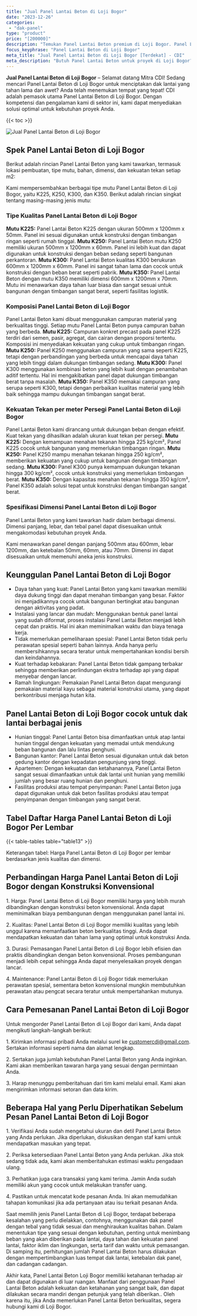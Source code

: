 ```yaml
---
title: "Jual Panel Lantai Beton di Loji Bogor"
date: "2023-12-26"
categories:
 - "dak-panel"
type: "product"
price: "[200000]"
description: "Temukan Panel Lantai Beton premium di Loji Bogor. Panel Lantai Beton dirancang untuk kebutuhan konstruksi modern dengan performa prima. Dapatkan info lengkap."
focus_keyphrase: "Panel Lantai Beton di Loji Bogor"
meta_title: "Jual Panel Lantai Beton di Loji Bogor [Terdekat] - CDI"
meta_description: "Butuh Panel Lantai Beton untuk proyek di Loji Bogor?. Tersedia Panel Lantai Beton premium untuk pembangunan. Penawaran spesial hanya di sini."
---
```


**Jual Panel Lantai Beton di Loji Bogor** – Selamat datang Mitra CDI! Sedang mencari Panel Lantai Beton di Loji Bogor untuk menciptakan dak lantai yang tahan lama dan awet? Anda telah menemukan tempat yang tepat! CDI adalah pemasok utama Panel Lantai Beton di Loji Bogor. Dengan kompetensi dan pengalaman kami di sektor ini, kami dapat menyediakan solusi optimal untuk kebutuhan proyek Anda.

{{< toc >}}

![Jual Panel Lantai Beton di Loji Bogor](/images/dak-panel/dak-panel-03.jpg)

## Spek Panel Lantai Beton di Loji Bogor

Berikut adalah rincian Panel Lantai Beton yang kami tawarkan, termasuk lokasi pembuatan, tipe mutu, bahan, dimensi, dan kekuatan tekan setiap m2:

Kami mempersembahkan berbagai tipe mutu Panel Lantai Beton di Loji Bogor, yaitu K225, K250, K300, dan K350. Berikut adalah rincian singkat tentang masing-masing jenis mutu:

### Tipe Kualitas Panel Lantai Beton di Loji Bogor

**Mutu K225:** Panel Lantai Beton K225 dengan ukuran 500mm x 1200mm x 50mm. Panel ini sesuai digunakan untuk konstruksi dengan timbangan ringan seperti rumah tinggal.
**Mutu K250:** Panel Lantai Beton mutu K250 memiliki ukuran 500mm x 1200mm x 60mm. Panel ini lebih kuat dan dapat digunakan untuk konstruksi dengan beban sedang seperti bangunan perkantoran.
**Mutu K300:** Panel Lantai Beton kualitas K300 berukuran 600mm x 1200mm x 60mm. Panel ini sangat tahan lama dan cocok untuk konstruksi dengan beban berat seperti pabrik.
**Mutu K350:** Panel Lantai Beton dengan mutu K350 memiliki dimensi 600mm x 1200mm x 70mm. Mutu ini menawarkan daya tahan luar biasa dan sangat sesuai untuk bangunan dengan timbangan sangat berat, seperti fasilitas logistik.

### Komposisi Panel Lantai Beton di Loji Bogor

Panel Lantai Beton kami dibuat menggunakan campuran material yang berkualitas tinggi. Setiap mutu Panel Lantai Beton punya campuran bahan yang berbeda.
**Mutu K225:** Campuran konkret precast pada panel K225 terdiri dari semen, pasir, agregat, dan cairan dengan proporsi tertentu. Komposisi ini menyediakan kekuatan yang cukup untuk timbangan ringan.
**Mutu K250:** Panel K250 menggunakan campuran yang sama seperti K225, tetapi dengan perbandingan yang berbeda untuk mencapai daya tahan yang lebih tinggi dalam dukungan timbangan sedang.
**Mutu K300:** Panel K300 menggunakan kombinasi beton yang lebih kuat dengan penambahan aditif tertentu. Hal ini mengakibatkan panel dapat dukungan timbangan berat tanpa masalah.
**Mutu K350:** Panel K350 memakai campuran yang serupa seperti K300, tetapi dengan perbaikan kualitas material yang lebih baik sehingga mampu dukungan timbangan sangat berat.

### Kekuatan Tekan per meter Persegi Panel Lantai Beton di Loji Bogor

Panel Lantai Beton kami dirancang untuk dukungan beban dengan efektif. Kuat tekan yang dihasilkan adalah ukuran kuat tekan per persegi.
**Mutu K225:** Dengan kemampuan menahan tekanan hingga 225 kg/cm², Panel K225 cocok untuk bangunan yang memerlukan timbangan ringan.
**Mutu K250:** Panel K250 mampu menahan tekanan hingga 250 kg/cm², memberikan kekuatan yang cukup untuk bangunan dengan timbangan sedang.
**Mutu K300:** Panel K300 punya kemampuan dukungan tekanan hingga 300 kg/cm², cocok untuk konstruksi yang memerlukan timbangan berat.
**Mutu K350:** Dengan kapasitas menahan tekanan hingga 350 kg/cm², Panel K350 adalah solusi tepat untuk konstruksi dengan timbangan sangat berat.

### Spesifikasi Dimensi Panel Lantai Beton di Loji Bogor

Panel Lantai Beton yang kami tawarkan hadir dalam berbagai dimensi. Dimensi panjang, lebar, dan tebal panel dapat disesuaikan untuk mengakomodasi kebutuhan proyek Anda.

Kami menawarkan panel dengan panjang 500mm atau 600mm, lebar 1200mm, dan ketebalan 50mm, 60mm, atau 70mm. Dimensi ini dapat disesuaikan untuk memenuhi aneka jenis konstruksi.

## Keunggulan Panel Lantai Beton di Loji Bogor

*   Daya tahan yang kuat: Panel Lantai Beton yang kami tawarkan memiliki daya dukung tinggi dan dapat menahan timbangan yang besar. Faktor ini menjadikannya cocok untuk bangunan bertingkat atau bangunan dengan aktivitas yang padat.
*   Instalasi yang lancar dan mudah: Menggunakan bentuk panel lantai yang sudah diformat, proses instalasi Panel Lantai Beton menjadi lebih cepat dan praktis. Hal ini akan meminimalkan waktu dan biaya tenaga kerja.
*   Tidak memerlukan pemeliharaan spesial: Panel Lantai Beton tidak perlu perawatan spesial seperti bahan lainnya. Anda hanya perlu membersihkannya secara teratur untuk mempertahankan kondisi bersih dan keindahannya.
*   Kuat terhadap kebakaran: Panel Lantai Beton tidak gampang terbakar sehingga memberikan perlindungan ekstra terhadap api yang dapat menyebar dengan lancar.
*   Ramah lingkungan: Pemakaian Panel Lantai Beton dapat mengurangi pemakaian material kayu sebagai material konstruksi utama, yang dapat berkontribusi menjaga hutan kita.

## Panel Lantai Beton di Loji Bogor cocok untuk dak lantai berbagai jenis

*   Hunian tinggal: Panel Lantai Beton bisa dimanfaatkan untuk atap lantai hunian tinggal dengan kekuatan yang memadai untuk mendukung beban bangunan dan lalu lintas penghuni.
*   Bangunan kantor: Panel Lantai Beton sesuai digunakan untuk dak beton gedung kantor dengan kepadatan pengunjung yang tinggi.
*   Apartemen: Dengan kekuatan dan ketahanannya, Panel Lantai Beton sangat sesuai dimanfaatkan untuk dak lantai unit hunian yang memiliki jumlah yang besar ruang hunian dan penghuni.
*   Fasilitas produksi atau tempat penyimpanan: Panel Lantai Beton juga dapat digunakan untuk dak beton fasilitas produksi atau tempat penyimpanan dengan timbangan yang sangat berat.

## Tabel Daftar Harga Panel Lantai Beton di Loji Bogor Per Lembar

{{< table-tables table="table13" >}}

Keterangan tabel: Harga Panel Lantai Beton di Loji Bogor per lembar berdasarkan jenis kualitas dan dimensi.

## Perbandingan Harga Panel Lantai Beton di Loji Bogor dengan Konstruksi Konvensional

1\.  Harga: Panel Lantai Beton di Loji Bogor memiliki harga yang lebih murah dibandingkan dengan konstruksi beton konvensional. Anda dapat meminimalkan biaya pembangunan dengan menggunakan panel lantai ini.

2\.  Kualitas: Panel Lantai Beton di Loji Bogor memiliki kualitas yang lebih unggul karena memanfaatkan beton berkualitas tinggi. Anda dapat mendapatkan kekuatan dan tahan lama yang optimal untuk konstruksi Anda.

3\.  Durasi: Pemasangan Panel Lantai Beton di Loji Bogor lebih efisien dan praktis dibandingkan dengan beton konvensional. Proses pembangunan menjadi lebih cepat sehingga Anda dapat menyelesaikan proyek dengan lancar.

4\.  Maintenance: Panel Lantai Beton di Loji Bogor tidak memerlukan perawatan spesial, sementara beton konvensional mungkin membutuhkan perawatan atau pengcat secara teratur untuk mempertahankan mutunya.

## Cara Pemesanan Panel Lantai Beton di Loji Bogor

Untuk mengorder Panel Lantai Beton di Loji Bogor dari kami, Anda dapat mengikuti langkah-langkah berikut:

1\.  Kirimkan informasi pribadi Anda melalui surel ke customercdi@gmail.com. Sertakan informasi seperti nama dan alamat lengkap.

2\.  Sertakan juga jumlah kebutuhan Panel Lantai Beton yang Anda inginkan. Kami akan memberikan tawaran harga yang sesuai dengan permintaan Anda.

3\.  Harap menunggu pemberitahuan dari tim kami melalui email. Kami akan mengirimkan informasi setoran dan data kirim.

## Beberapa Hal yang Perlu Diperhatikan Sebelum Pesan Panel Lantai Beton di Loji Bogor

1\.  Verifikasi Anda sudah mengetahui ukuran dan detil Panel Lantai Beton yang Anda perlukan. Jika diperlukan, diskusikan dengan staf kami untuk mendapatkan masukan yang tepat.

2\.  Periksa ketersediaan Panel Lantai Beton yang Anda perlukan. Jika stok sedang tidak ada, kami akan memberitahukan estimasi waktu pengadaan ulang.

3\.  Perhatikan juga cara transaksi yang kami terima. Jamin Anda sudah memiliki akun yang cocok untuk melakukan transfer uang.

4\.  Pastikan untuk mencatat kode pesanan Anda. Ini akan memudahkan tahapan komunikasi jika ada pertanyaan atau isu terkait pesanan Anda.

Saat memilih jenis Panel Lantai Beton di Loji Bogor, terdapat beberapa kesalahan yang perlu dielakkan, contohnya, menggunakan dak panel dengan tebal yang tidak sesuai dan menghiraukan kualitas bahan. Dalam menentukan tipe yang sesuai dengan kebutuhan, penting untuk menimbang beban yang akan diberikan pada lantai, daya tahan dan kekuatan panel lantai, faktor iklim dan lingkungan, serta tarif dan waktu untuk pemasangan. Di samping itu, perhitungan jumlah Panel Lantai Beton harus dilakukan dengan mempertimbangkan luas tempat dak lantai, ketebalan dak panel, dan cadangan cadangan.

Akhir kata, Panel Lantai Beton Loji Bogor memiliki ketahanan terhadap air dan dapat digunakan di luar ruangan. Manfaat dari penggunaan Panel Lantai Beton adalah kekuatan dan ketahanan yang sangat baik, dan dapat dilakukan secara mandiri dengan petunjuk yang telah diberikan.. Oleh karena itu, jika Anda memerlukan Panel Lantai Beton berkualitas, segera hubungi kami di Loji Bogor.